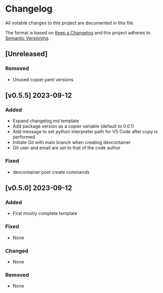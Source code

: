 # Changelog
All notable changes to this project are documented in this file.

The format is based on [Keep a Changelog](http://keepachangelog.com/en/1.0.0/)
and this project adheres to [Semantic Versioning](http://semver.org/spec/v2.0.0.html).

<!-- insertion marker -->
## [Unreleased]

### Removed
- Unused copier.yaml versions

## [v0.5.5] 2023-09-12

### Added
- Expand changelog.md template
- Add package version as a copier variable (default to 0.0.1)
- Add message to set python interpreter path for VS Code after copy is performed.
- Initiate Git with main branch when creating devcontainer
- Git user and email are set to that of the code author

### Fixed
- devcontainer post create commands

## [v0.5.0] 2023-09-12

### Added
- First mostly complete template

### Fixed
- None

### Changed
- None

### Removed
- None
